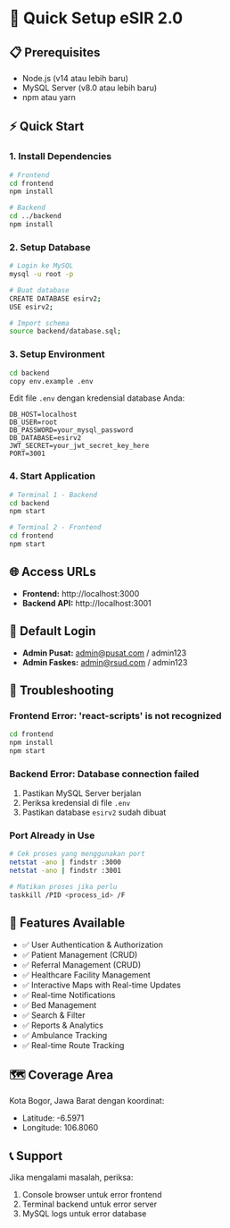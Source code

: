 # 🚀 Quick Setup eSIR 2.0

## 📋 Prerequisites
- Node.js (v14 atau lebih baru)
- MySQL Server (v8.0 atau lebih baru)
- npm atau yarn

## ⚡ Quick Start

### 1. Install Dependencies
```bash
# Frontend
cd frontend
npm install

# Backend
cd ../backend
npm install
```

### 2. Setup Database
```bash
# Login ke MySQL
mysql -u root -p

# Buat database
CREATE DATABASE esirv2;
USE esirv2;

# Import schema
source backend/database.sql;
```

### 3. Setup Environment
```bash
cd backend
copy env.example .env
```

Edit file `.env` dengan kredensial database Anda:
```env
DB_HOST=localhost
DB_USER=root
DB_PASSWORD=your_mysql_password
DB_DATABASE=esirv2
JWT_SECRET=your_jwt_secret_key_here
PORT=3001
```

### 4. Start Application
```bash
# Terminal 1 - Backend
cd backend
npm start

# Terminal 2 - Frontend
cd frontend
npm start
```

## 🌐 Access URLs
- **Frontend:** http://localhost:3000
- **Backend API:** http://localhost:3001

## 👤 Default Login
- **Admin Pusat:** admin@pusat.com / admin123
- **Admin Faskes:** admin@rsud.com / admin123

## 🔧 Troubleshooting

### Frontend Error: 'react-scripts' is not recognized
```bash
cd frontend
npm install
npm start
```

### Backend Error: Database connection failed
1. Pastikan MySQL Server berjalan
2. Periksa kredensial di file `.env`
3. Pastikan database `esirv2` sudah dibuat

### Port Already in Use
```bash
# Cek proses yang menggunakan port
netstat -ano | findstr :3000
netstat -ano | findstr :3001

# Matikan proses jika perlu
taskkill /PID <process_id> /F
```

## 📱 Features Available
- ✅ User Authentication & Authorization
- ✅ Patient Management (CRUD)
- ✅ Referral Management (CRUD)
- ✅ Healthcare Facility Management
- ✅ Interactive Maps with Real-time Updates
- ✅ Real-time Notifications
- ✅ Bed Management
- ✅ Search & Filter
- ✅ Reports & Analytics
- ✅ Ambulance Tracking
- ✅ Real-time Route Tracking

## 🗺️ Coverage Area
Kota Bogor, Jawa Barat dengan koordinat:
- Latitude: -6.5971
- Longitude: 106.8060

## 📞 Support
Jika mengalami masalah, periksa:
1. Console browser untuk error frontend
2. Terminal backend untuk error server
3. MySQL logs untuk error database
